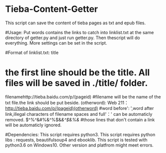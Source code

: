 # Tieba-Content-Getter
This script can save the content of tieba pages as txt and epub files.

#Usage:
Put words contains the links to catch into linklist.txt at the same directory of getter.py and just run getter.py. Then thescript will do everything. More settings can be set in the script.

#Format of linklist.txt:
title
  # the first line should be the title. All files will be saved in ./title/ folder.
filenamehttp://tieba.baidu.com/p/(pageid)
  #filename will be the name of the txt file.the link should be put beside.
(otherword): Web 211：http://tieba.baidu.com/p/(pageid)(otherword)
  #word before': ',word after link,illegal characters of filename spaces and full'：' can be automaticly removed.
$^%^&#%&^%$&*&^$&%&*
  #those lines that don't contain a link will be automaticly ignored.

#Dependencies:
This script requires python3.
This script requires python libs : requests, beautifulsoup4 and ebooklib.
This script is tested with python3.6 on Windows10. Other version and platfrom might meet errors.
